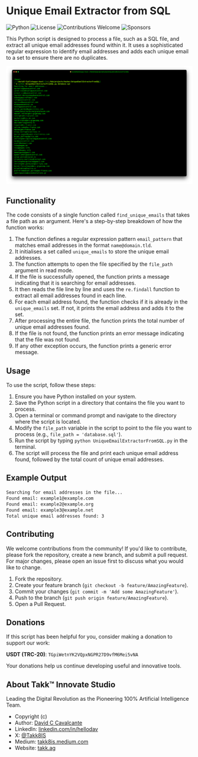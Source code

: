 # Unique Email Extractor from SQL

![Python](https://img.shields.io/badge/Python-3.x-blue.svg)
![License](https://img.shields.io/badge/license-MIT-green.svg)
![Contributions Welcome](https://img.shields.io/badge/contributions-welcome-brightgreen.svg)
![Sponsors](https://img.shields.io/badge/sponsors-Takk8IS-orange.svg)

This Python script is designed to process a file, such as a SQL file, and extract all unique email addresses found within it. It uses a sophisticated regular expression to identify email addresses and adds each unique email to a set to ensure there are no duplicates.

![Unique Email Extractor from SQL](https://github.com/Takk8IS/UniqueEmailExtractorFromSQL/blob/main/assets/screenshot-01.png?raw=true)

## Functionality

The code consists of a single function called `find_unique_emails` that takes a file path as an argument. Here's a step-by-step breakdown of how the function works:

1. The function defines a regular expression pattern `email_pattern` that matches email addresses in the format `name@domain.tld`.
2. It initialises a set called `unique_emails` to store the unique email addresses.
3. The function attempts to open the file specified by the `file_path` argument in read mode.
4. If the file is successfully opened, the function prints a message indicating that it is searching for email addresses.
5. It then reads the file line by line and uses the `re.findall` function to extract all email addresses found in each line.
6. For each email address found, the function checks if it is already in the `unique_emails` set. If not, it prints the email address and adds it to the set.
7. After processing the entire file, the function prints the total number of unique email addresses found.
8. If the file is not found, the function prints an error message indicating that the file was not found.
9. If any other exception occurs, the function prints a generic error message.

## Usage

To use the script, follow these steps:

1. Ensure you have Python installed on your system.
2. Save the Python script in a directory that contains the file you want to process.
3. Open a terminal or command prompt and navigate to the directory where the script is located.
4. Modify the `file_path` variable in the script to point to the file you want to process (e.g., `file_path = 'database.sql'`).
5. Run the script by typing `python UniqueEmailExtractorFromSQL.py` in the terminal.
6. The script will process the file and print each unique email address found, followed by the total count of unique email addresses.

## Example Output

```
Searching for email addresses in the file...
Found email: example1@example.com
Found email: example2@example.org
Found email: example3@example.net
Total unique email addresses found: 3
```

## Contributing

We welcome contributions from the community! If you'd like to contribute, please fork the repository, create a new branch, and submit a pull request. For major changes, please open an issue first to discuss what you would like to change.

1. Fork the repository.
2. Create your feature branch (`git checkout -b feature/AmazingFeature`).
3. Commit your changes (`git commit -m 'Add some AmazingFeature'`).
4. Push to the branch (`git push origin feature/AmazingFeature`).
5. Open a Pull Request.

## Donations

If this script has been helpful for you, consider making a donation to support our work:

**USDT (TRC-20)**: `TGpiWetnYK2VQpxNGPR27D9vfM6Mei5vNA`

Your donations help us continue developing useful and innovative tools.

## About Takk™ Innovate Studio

Leading the Digital Revolution as the Pioneering 100% Artificial Intelligence Team.

-   Copyright (c)
-   Author: [David C Cavalcante](mailto:say@takk.ag)
-   LinkedIn: [linkedin.com/in/hellodav](https://www.linkedin.com/in/hellodav/)
-   X: [@Takk8IS](https://twitter.com/takk8is/)
-   Medium: [takk8is.medium.com](https://takk8is.medium.com/)
-   Website: [takk.ag](https://takk.ag/)
